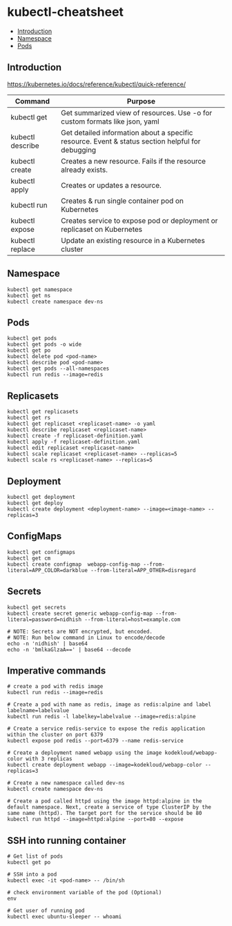 # kubectl-cheatsheet
- [Introduction](#Introduction)
- [Namespace](#Namespace)
- [Pods](#Pods)


## Introduction
https://kubernetes.io/docs/reference/kubectl/quick-reference/

| Command | Purpose|
|----------|----------|
| kubectl get|  Get summarized view of resources. Use -o for custom formats like json, yaml  |
| kubectl describe| Get detailed information about a specific resource. Event & status section helpful for debugging  |
| kubectl create  | Creates a new resource. Fails if the resource already exists.  |
| kubectl apply | Creates or updates a resource.   |
| kubectl run | Creates & run single container pod on Kubernetes   |
| kubectl expose | Creates service to expose pod or deployment or replicaset on Kubernetes  |
| kubectl replace | Update an existing resource in a Kubernetes cluster  |

## Namespace
```
kubectl get namespace
kubectl get ns
kubectl create namespace dev-ns
```


## Pods
```
kubectl get pods
kubectl get pods -o wide
kubectl get po
kubectl delete pod <pod-name>
kubectl describe pod <pod-name>
kubectl get pods --all-namespaces
kubectl run redis --image=redis
```

## Replicasets
```
kubectl get replicasets
kubectl get rs
kubectl get replicaset <replicaset-name> -o yaml
kubectl describe replicaset <replicaset-name>
kubectl create -f replicaset-definition.yaml
kubectl apply -f replicaset-definition.yaml
kubectl edit replicaset <replicaset-name>
kubectl scale replicaset <replicaset-name> --replicas=5
kubectl scale rs <replicaset-name> --replicas=5
```


## Deployment
```
kubectl get deployment
kubectl get deploy
kubectl create deployment <deployment-name> --image=<image-name> --replicas=3
```

## ConfigMaps
```
kubectl get configmaps
kubectl get cm
kubectl create configmap  webapp-config-map --from-literal=APP_COLOR=darkblue --from-literal=APP_OTHER=disregard
```


## Secrets
```
kubectl get secrets
kubectl create secret generic webapp-config-map --from-literal=password=nidhish --from-literal=host=example.com

# NOTE: Secrets are NOT encrypted, but encoded.
# NOTE: Run below command in Linux to encode/decode
echo -n 'nidhish' | base64
echo -n 'bmlkaGlzaA==' | base64 --decode
```


## Imperative commands
```
# create a pod with redis image
kubectl run redis --image=redis

# Create a pod with name as redis, image as redis:alpine and label labelname=labelvalue
kubectl run redis -l labelkey=labelvalue --image=redis:alpine

# Create a service redis-service to expose the redis application within the cluster on port 6379
kubectl expose pod redis --port=6379 --name redis-service

# Create a deployment named webapp using the image kodekloud/webapp-color with 3 replicas
kubectl create deployment webapp --image=kodekloud/webapp-color --replicas=3

# Create a new namespace called dev-ns
kubectl create namespace dev-ns

# Create a pod called httpd using the image httpd:alpine in the default namespace. Next, create a service of type ClusterIP by the same name (httpd). The target port for the service should be 80
kubectl run httpd --image=httpd:alpine --port=80 --expose
```

## SSH into running container
```
# Get list of pods
kubectl get po

# SSH into a pod
kubectl exec -it <pod-name> -- /bin/sh

# check environment variable of the pod (Optional)
env

# Get user of running pod
kubectl exec ubuntu-sleeper -- whoami
```
